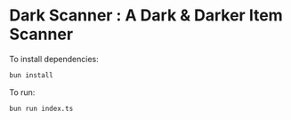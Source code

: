 # Dark Scanner : A Dark & Darker Item Scanner

To install dependencies:

```bash
bun install
```

To run:

```bash
bun run index.ts
```
